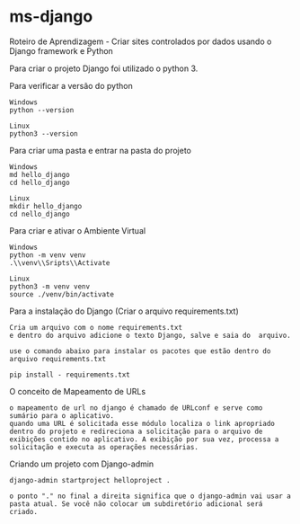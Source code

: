 # ms-django
 Roteiro de Aprendizagem - Criar sites controlados por dados usando o Django framework e Python

 Para criar o projeto Django foi utilizado o python 3.

 Para verificar a versão do python

    Windows
    python --version

    Linux
    python3 --version

Para criar uma pasta e entrar na pasta do projeto

    Windows
    md hello_django
    cd hello_django

    Linux
    mkdir hello_django
    cd nello_django

Para criar e ativar o Ambiente Virtual

    Windows
    python -m venv venv
    .\\venv\\Sripts\\Activate

    Linux
    python3 -m venv venv
    source ./venv/bin/activate

Para a instalação do Django (Criar o arquivo requirements.txt)

    Cria um arquivo com o nome requirements.txt
    e dentro do arquivo adicione o texto Django, salve e saia do  arquivo.

    use o comando abaixo para instalar os pacotes que estão dentro do arquivo requirements.txt

    pip install - requirements.txt



O conceito de Mapeamento de URLs

    o mapeamento de url no django é chamado de URLconf e serve como sumário para o aplicativo.
    quando uma URL é solicitada esse módulo localiza o link apropriado dentro do projeto e redireciona a solicitação para o arquivo de exibições contido no aplicativo. A exibição por sua vez, processa a solicitação e executa as operações necessárias.


Criando um projeto com Django-admin

    django-admin startproject helloproject .

    o ponto "." no final a direita significa que o django-admin vai usar a pasta atual. Se você não colocar um subdiretório adicional será criado.


